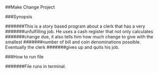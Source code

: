 ##Make Change Project

###Synopsis

#######This is a story based program about a clerk that has a very
#######unfulfilling job. He uses a cash register that not only calculates
#######change due, it also tells him how much change to give with the smallest
#######number of bill and coin denominations possible. Eventually the clerk
#######gives up and quits his job.

###How to run file

#######File runs in terminal.
